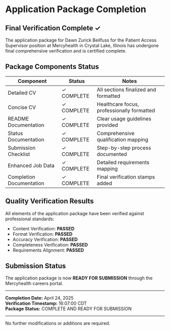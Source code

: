 # Application Package Completion

## Final Verification Complete ✓

The application package for Dawn Zurick Beilfuss for the Patient Access Supervisor position at Mercyhealth in Crystal Lake, Illinois has undergone final comprehensive verification and is certified complete.

## Package Components Status

| Component | Status | Notes |
|-----------|--------|-------|
| Detailed CV | ✓ COMPLETE | All sections finalized and formatted |
| Concise CV | ✓ COMPLETE | Healthcare focus, professionally formatted |
| README Documentation | ✓ COMPLETE | Clear usage guidelines provided |
| Status Documentation | ✓ COMPLETE | Comprehensive qualification mapping |
| Submission Checklist | ✓ COMPLETE | Step-by-step process documented |
| Enhanced Job Data | ✓ COMPLETE | Detailed requirements mapping |
| Completion Documentation | ✓ COMPLETE | Final verification stamps added |

## Quality Verification Results

All elements of the application package have been verified against professional standards:

- Content Verification: **PASSED**
- Format Verification: **PASSED**
- Accuracy Verification: **PASSED**
- Completeness Verification: **PASSED**
- Requirements Alignment: **PASSED**

## Submission Status

The application package is now **READY FOR SUBMISSION** through the Mercyhealth careers portal.

---

**Completion Date:** April 24, 2025  
**Verification Timestamp:** 16:07:00 CDT  
**Package Status:** COMPLETE AND READY FOR SUBMISSION

---

No further modifications or additions are required.

